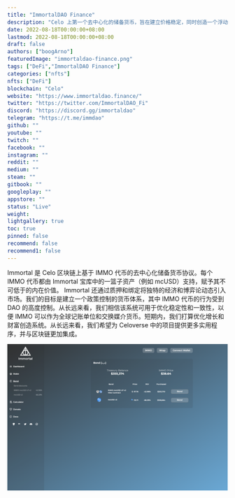 ```yaml
---
title: "ImmortalDAO Finance"
description: "Celo 上第一个去中心化的储备货币，旨在建立价格稳定，同时创造一个浮动市场驱动的价格。"
date: 2022-08-18T00:00:00+08:00
lastmod: 2022-08-18T00:00:00+08:00
draft: false
authors: ["boogArno"]
featuredImage: "immortaldao-finance.png"
tags: ["DeFi","ImmortalDAO Finance"]
categories: ["nfts"]
nfts: ["DeFi"]
blockchain: "Celo"
website: "https://www.immortaldao.finance/"
twitter: "https://twitter.com/ImmortalDAO_Fi"
discord: "https://discord.gg/immortaldao"
telegram: "https://t.me/immdao"
github: ""
youtube: ""
twitch: ""
facebook: ""
instagram: ""
reddit: ""
medium: ""
steam: ""
gitbook: ""
googleplay: ""
appstore: ""
status: "Live"
weight: 
lightgallery: true
toc: true
pinned: false
recommend: false
recommend1: false
---
```

Immortal 是 Celo 区块链上基于 IMMO 代币的去中心化储备货币协议。每个 IMMO 代币都由 Immortal 宝库中的一篮子资产（例如 mcUSD）支持，赋予其不可低于的内在价值。 Immortal 还通过质押和绑定将独特的经济和博弈论动态引入市场。我们的目标是建立一个政策控制的货币体系，其中 IMMO 代币的行为受到 DAO 的高度控制。从长远来看，我们相信该系统可用于优化稳定性和一致性，以便 IMMO 可以作为全球记账单位和交换媒介货币。短期内，我们打算优化增长和财富创造系统。从长远来看，我们希望为 Celoverse 中的项目提供更多实用程序，并与区块链更加集成。

![immortaldaofinance-dapp-defi-celo-image2_5fb1db25e23a42e07228390c1cefa838](immortaldaofinance-dapp-defi-celo-image2_5fb1db25e23a42e07228390c1cefa838.png)
